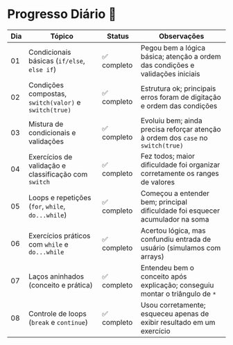 # Progresso Diário 🧠

| Dia | Tópico                                                | Status      | Observações                                                                      |
| --- | ----------------------------------------------------- | ----------- | -------------------------------------------------------------------------------- |
| 01  | Condicionais básicas (`if/else`, `else if`)           | ✅ completo | Pegou bem a lógica básica; atenção a ordem das condições e validações iniciais   |
| 02  | Condições compostas, `switch(valor)` e `switch(true)` | ✅ completo | Estrutura ok; principais erros foram de digitação e ordem das condições          |
| 03  | Mistura de condicionais e validações                  | ✅ completo | Evoluiu bem; ainda precisa reforçar atenção à ordem dos `case` no `switch(true)` |
| 04  | Exercícios de validação e classificação com `switch`  | ✅ completo | Fez todos; maior dificuldade foi organizar corretamente os ranges de valores     |
| 05  | Loops e repetições (`for`, `while`, `do...while`)     | ✅ completo | Começou a entender bem; principal dificuldade foi esquecer acumulador na soma    |
| 06  | Exercícios práticos com `while` e `do...while`        | ✅ completo | Acertou lógica, mas confundiu entrada de usuário (simulamos com arrays)          |
| 07  | Laços aninhados (conceito e prática)                  | ✅ completo | Entendeu bem o conceito após explicação; conseguiu montar o triângulo de `*`     |
| 08  | Controle de loops (`break` e `continue`)              | ✅ completo | Usou corretamente; esqueceu apenas de exibir resultado em um exercício           |
